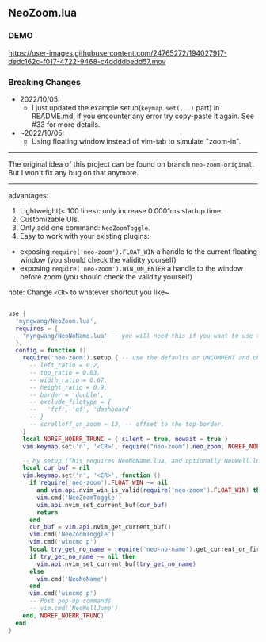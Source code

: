 NeoZoom.lua
---

### DEMO

https://user-images.githubusercontent.com/24765272/194027917-dedc162c-f017-4722-9468-c4ddddbedd57.mov


### Breaking Changes

- 2022/10/05:
  - I just updated the example setup(`keymap.set(...)` part) in README.md,
if you encounter any error try copy-paste it again. See #33 for more details.
- ~2022/10/05:
  - Using floating window instead of vim-tab to simulate "zoom-in".

---

The original idea of this project can be found on branch `neo-zoom-original`.
But I won't fix any bug on that anymore.

---

advantages:
1. Lightweight(< 100 lines): only increase 0.0001ms startup time.
2. Customizable UIs.
3. Only add one command: `NeoZoomToggle`.
4. Easy to work with your existing plugins:
- exposing `require('neo-zoom').FLOAT_WIN` a handle to the current floating window (you should check the validity yourself)
- exposing `require('neo-zoom').WIN_ON_ENTER` a handle to the window before zoom (you should check the validity yourself)

note: Change `<CR>` to whatever shortcut you like~

```lua

use {
  'nyngwang/NeoZoom.lua',
  requires = {
    'nyngwang/NeoNoName.lua' -- you will need this if you want to use the keymap sample below.
  },
  config = function ()
    require('neo-zoom').setup { -- use the defaults or UNCOMMENT and change any one to overwrite
      -- left_ratio = 0.2,
      -- top_ratio = 0.03,
      -- width_ratio = 0.67,
      -- height_ratio = 0.9,
      -- border = 'double',
      -- exclude_filetype = {
      --   'fzf', 'qf', 'dashboard'
      -- }
      -- scrolloff_on_zoom = 13, -- offset to the top-border.
    }
    local NOREF_NOERR_TRUNC = { silent = true, nowait = true }
    vim.keymap.set('n', '<CR>', require("neo-zoom").neo_zoom, NOREF_NOERR_TRUNC)

    -- My setup (This requires NeoNoName.lua, and optionally NeoWell.lua)
    local cur_buf = nil
    vim.keymap.set('n', '<CR>', function ()
      if require('neo-zoom').FLOAT_WIN ~= nil
        and vim.api.nvim_win_is_valid(require('neo-zoom').FLOAT_WIN) then
        vim.cmd('NeoZoomToggle')
        vim.api.nvim_set_current_buf(cur_buf)
        return
      end
      cur_buf = vim.api.nvim_get_current_buf()
      vim.cmd('NeoZoomToggle')
      vim.cmd('wincmd p')
      local try_get_no_name = require('neo-no-name').get_current_or_first_valid_listed_no_name_buf()
      if try_get_no_name ~= nil then
        vim.api.nvim_set_current_buf(try_get_no_name)
      else
        vim.cmd('NeoNoName')
      end
      vim.cmd('wincmd p')
      -- Post pop-up commands
      -- vim.cmd('NeoWellJump')
    end, NOREF_NOERR_TRUNC)
  end
}
```

